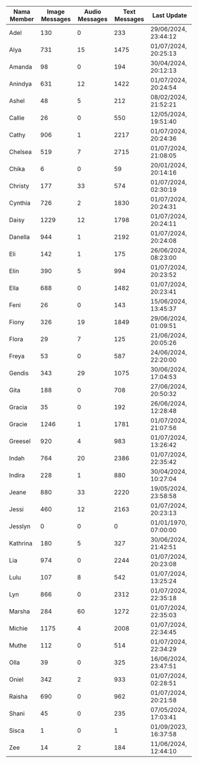 | Nama Member | Image Messages | Audio Messages | Text Messages | Last Update |
| ------ | -------------- | -------------- | ------------- | ------------ |
| Adel | 130 | 0 | 233 | 29/06/2024, 23:44:12 |
| Alya | 731 | 15 | 1475 | 01/07/2024, 20:25:13 |
| Amanda | 98 | 0 | 194 | 30/04/2024, 20:12:13 |
| Anindya | 631 | 12 | 1422 | 01/07/2024, 20:24:54 |
| Ashel | 48 | 5 | 212 | 08/02/2024, 21:52:21 |
| Callie | 26 | 0 | 550 | 12/05/2024, 19:51:40 |
| Cathy | 906 | 1 | 2217 | 01/07/2024, 20:24:36 |
| Chelsea | 519 | 7 | 2715 | 01/07/2024, 21:08:05 |
| Chika | 6 | 0 | 59 | 20/01/2024, 20:14:16 |
| Christy | 177 | 33 | 574 | 01/07/2024, 02:30:19 |
| Cynthia | 726 | 2 | 1830 | 01/07/2024, 20:24:31 |
| Daisy | 1229 | 12 | 1798 | 01/07/2024, 20:24:11 |
| Danella | 944 | 1 | 2192 | 01/07/2024, 20:24:08 |
| Eli | 142 | 1 | 175 | 26/06/2024, 08:23:00 |
| Elin | 390 | 5 | 994 | 01/07/2024, 20:23:52 |
| Ella | 688 | 0 | 1482 | 01/07/2024, 20:23:41 |
| Feni | 26 | 0 | 143 | 15/06/2024, 13:45:37 |
| Fiony | 326 | 19 | 1849 | 29/06/2024, 01:09:51 |
| Flora | 29 | 7 | 125 | 21/06/2024, 20:05:26 |
| Freya | 53 | 0 | 587 | 24/06/2024, 22:20:00 |
| Gendis | 343 | 29 | 1075 | 30/06/2024, 17:04:53 |
| Gita | 188 | 0 | 708 | 27/06/2024, 20:50:32 |
| Gracia | 35 | 0 | 192 | 26/06/2024, 12:28:48 |
| Gracie | 1246 | 1 | 1781 | 01/07/2024, 21:07:56 |
| Greesel | 920 | 4 | 983 | 01/07/2024, 13:26:42 |
| Indah | 764 | 20 | 2386 | 01/07/2024, 22:35:42 |
| Indira | 228 | 1 | 880 | 30/04/2024, 10:27:04 |
| Jeane | 880 | 33 | 2220 | 19/05/2024, 23:58:58 |
| Jessi | 460 | 12 | 2163 | 01/07/2024, 20:23:13 |
| Jesslyn | 0 | 0 | 0 | 01/01/1970, 07:00:00 |
| Kathrina | 180 | 5 | 327 | 30/06/2024, 21:42:51 |
| Lia | 974 | 0 | 2244 | 01/07/2024, 20:23:08 |
| Lulu | 107 | 8 | 542 | 01/07/2024, 13:25:24 |
| Lyn | 866 | 0 | 2312 | 01/07/2024, 22:35:18 |
| Marsha | 284 | 60 | 1272 | 01/07/2024, 22:35:03 |
| Michie | 1175 | 4 | 2008 | 01/07/2024, 22:34:45 |
| Muthe | 112 | 0 | 514 | 01/07/2024, 22:34:29 |
| Olla | 39 | 0 | 325 | 16/06/2024, 23:47:51 |
| Oniel | 342 | 2 | 933 | 01/07/2024, 02:28:51 |
| Raisha | 690 | 0 | 962 | 01/07/2024, 20:21:58 |
| Shani | 45 | 0 | 235 | 07/05/2024, 17:03:41 |
| Sisca | 1 | 0 | 1 | 01/09/2023, 16:37:58 |
| Zee | 14 | 2 | 184 | 11/06/2024, 12:44:10 |
